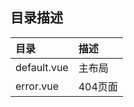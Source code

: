 ## 目录描述
| 目录          | 描述                  |
|:--------------|:----------------------|
| default.vue   | 主布局                |
| error.vue     | 404页面               |
